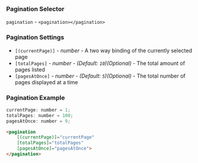 ### Pagination Selector
`pagination` - `<pagination></pagination>`

### Pagination Settings

  * `[(currentPage)]` _- number_ -
    A two way binding of the currently selected page
  * `[totalPages]` _- number - (Default: `10`)(Optional)_ -
    The total amount of pages listed
  * `[pagesAtOnce]` _- number - (Default: `5`)(Optional)_ -
    The total number of pages displayed at a time

### Pagination Example
```javascript
currentPage: number = 1;
totalPages: number = 100;
pagesAtOnce: number = 9;
```

```html
<pagination
    [(currentPage)]="currentPage"
    [totalPages]="totalPages"
    [pagesAtOnce]="pagesAtOnce">
</pagination>
```